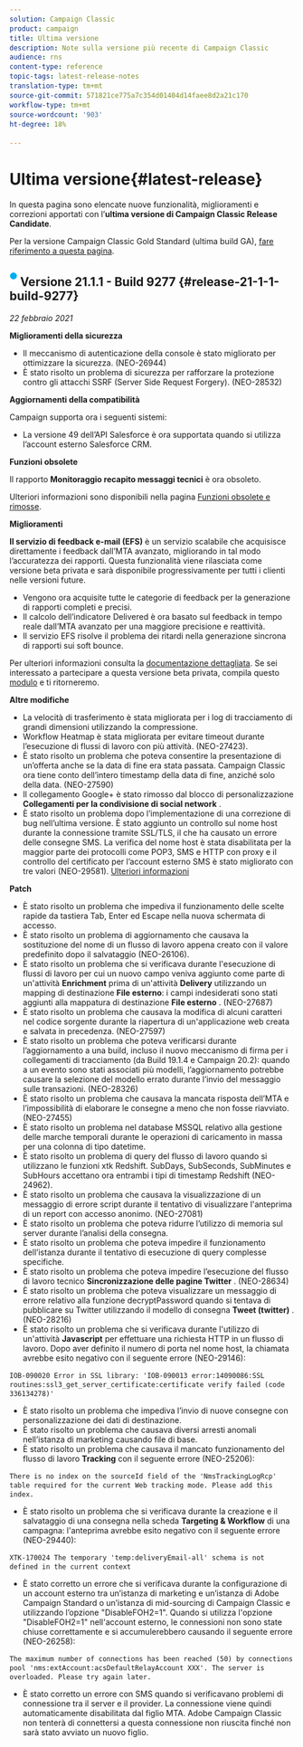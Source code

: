 ```yaml
---
solution: Campaign Classic
product: campaign
title: Ultima versione
description: Note sulla versione più recente di Campaign Classic
audience: rns
content-type: reference
topic-tags: latest-release-notes
translation-type: tm+mt
source-git-commit: 571821ce775a7c354d01404d14faee8d2a21c170
workflow-type: tm+mt
source-wordcount: '903'
ht-degree: 18%

---
```



# Ultima versione{#latest-release}

In questa pagina sono elencate nuove funzionalità, miglioramenti e correzioni apportati con l’**ultima versione di Campaign Classic Release Candidate**.

Per la versione Campaign Classic Gold Standard (ultima build GA), [fare riferimento a questa pagina](../../rn/using/gold-standard.md).

## ![](assets/do-not-localize/blue_2.png) Versione 21.1.1 - Build 9277 {#release-21-1-1-build-9277}

_22 febbraio 2021_

**Miglioramenti della sicurezza**

* Il meccanismo di autenticazione della console è stato migliorato per ottimizzare la sicurezza. (NEO-26944)
* È stato risolto un problema di sicurezza per rafforzare la protezione contro gli attacchi SSRF (Server Side Request Forgery). (NEO-28532)

**Aggiornamenti della compatibilità**

Campaign supporta ora i seguenti sistemi:

* La versione 49 dell’API Salesforce è ora supportata quando si utilizza l’account esterno Salesforce CRM.

**Funzioni obsolete**

Il rapporto **Monitoraggio recapito messaggi tecnici** è ora obsoleto.

Ulteriori informazioni sono disponibili nella pagina [Funzioni obsolete e rimosse](../../rn/using/deprecated-features.md).

**Miglioramenti**

**Il servizio di feedback e-mail (EFS)**  è un servizio scalabile che acquisisce direttamente i feedback dall’MTA avanzato, migliorando in tal modo l’accuratezza dei rapporti. Questa funzionalità viene rilasciata come versione beta privata e sarà disponibile progressivamente per tutti i clienti nelle versioni future.

* Vengono ora acquisite tutte le categorie di feedback per la generazione di rapporti completi e precisi.
* Il calcolo dell’indicatore Delivered è ora basato sul feedback in tempo reale dall’MTA avanzato per una maggiore precisione e reattività.
* Il servizio EFS risolve il problema dei ritardi nella generazione sincrona di rapporti sui soft bounce.

Per ulteriori informazioni consulta la [documentazione dettagliata](../../delivery/using/sending-with-enhanced-mta.md#efs).
Se sei interessato a partecipare a questa versione beta privata, compila questo [modulo](https://forms.office.com/Pages/ResponsePage.aspx?id=Wht7-jR7h0OUrtLBeN7O4Rol2vQGupxItW9_BerXV6VUQTJPN1Q5WUI4OFNTWkYzQjg3WllUSDAxWi4u) e ti ritorneremo.

**Altre modifiche**

* La velocità di trasferimento è stata migliorata per i log di tracciamento di grandi dimensioni utilizzando la compressione.
* Workflow Heatmap è stata migliorata per evitare timeout durante l’esecuzione di flussi di lavoro con più attività. (NEO-27423).
* È stato risolto un problema che poteva consentire la presentazione di un’offerta anche se la data di fine era stata passata. Campaign Classic ora tiene conto dell’intero timestamp della data di fine, anziché solo della data. (NEO-27590)
* Il collegamento Google+ è stato rimosso dal blocco di personalizzazione **Collegamenti per la condivisione di social network** .
* È stato risolto un problema dopo l’implementazione di una correzione di bug nell’ultima versione. È stato aggiunto un controllo sul nome host durante la connessione tramite SSL/TLS, il che ha causato un errore delle consegne SMS. La verifica del nome host è stata disabilitata per la maggior parte dei protocolli come POP3, SMS e HTTP con proxy e il controllo del certificato per l’account esterno SMS è stato migliorato con tre valori (NEO-29581). [Ulteriori informazioni](../../delivery/using/sms-protocol.md#skip-tls)

**Patch**

* È stato risolto un problema che impediva il funzionamento delle scelte rapide da tastiera Tab, Enter ed Escape nella nuova schermata di accesso.
* È stato risolto un problema di aggiornamento che causava la sostituzione del nome di un flusso di lavoro appena creato con il valore predefinito dopo il salvataggio (NEO-26106).
* È stato risolto un problema che si verificava durante l&#39;esecuzione di flussi di lavoro per cui un nuovo campo veniva aggiunto come parte di un&#39;attività **Enrichment** prima di un&#39;attività **Delivery** utilizzando un mapping di destinazione **File esterno**: i campi indesiderati sono stati aggiunti alla mappatura di destinazione **File esterno** . (NEO-27687)
* È stato risolto un problema che causava la modifica di alcuni caratteri nel codice sorgente durante la riapertura di un&#39;applicazione web creata e salvata in precedenza. (NEO-27597)
* È stato risolto un problema che poteva verificarsi durante l’aggiornamento a una build, incluso il nuovo meccanismo di firma per i collegamenti di tracciamento (da Build 19.1.4 e Campaign 20.2): quando a un evento sono stati associati più modelli, l’aggiornamento potrebbe causare la selezione del modello errato durante l’invio del messaggio sulle transazioni. (NEO-28326)
* È stato risolto un problema che causava la mancata risposta dell’MTA e l’impossibilità di elaborare le consegne a meno che non fosse riavviato. (NEO-27455)
* È stato risolto un problema nel database MSSQL relativo alla gestione delle marche temporali durante le operazioni di caricamento in massa per una colonna di tipo datetime.
* È stato risolto un problema di query del flusso di lavoro quando si utilizzano le funzioni xtk Redshift. SubDays, SubSeconds, SubMinutes e SubHours accettano ora entrambi i tipi di timestamp Redshift (NEO-24962).
* È stato risolto un problema che causava la visualizzazione di un messaggio di errore script durante il tentativo di visualizzare l&#39;anteprima di un report con accesso anonimo. (NEO-27081)
* È stato risolto un problema che poteva ridurre l’utilizzo di memoria sul server durante l’analisi della consegna.
* È stato risolto un problema che poteva impedire il funzionamento dell’istanza durante il tentativo di esecuzione di query complesse specifiche.
* È stato risolto un problema che poteva impedire l’esecuzione del flusso di lavoro tecnico **Sincronizzazione delle pagine Twitter** . (NEO-28634)
* È stato risolto un problema che poteva visualizzare un messaggio di errore relativo alla funzione decryptPassword quando si tentava di pubblicare su Twitter utilizzando il modello di consegna **Tweet (twitter)** . (NEO-28216)
* È stato risolto un problema che si verificava durante l&#39;utilizzo di un&#39;attività **Javascript** per effettuare una richiesta HTTP in un flusso di lavoro. Dopo aver definito il numero di porta nel nome host, la chiamata avrebbe esito negativo con il seguente errore (NEO-29146):

```
IOB-090020 Error in SSL library: 'IOB-090013 error:14090086:SSL routines:ssl3_get_server_certificate:certificate verify failed (code 336134278)'
```

* È stato risolto un problema che impediva l’invio di nuove consegne con personalizzazione dei dati di destinazione.
* È stato risolto un problema che causava diversi arresti anomali nell’istanza di marketing causando file di base.
* È stato risolto un problema che causava il mancato funzionamento del flusso di lavoro **Tracking** con il seguente errore (NEO-25206):

```
There is no index on the sourceId field of the 'NmsTrackingLogRcp' table required for the current Web tracking mode. Please add this index.
```

* È stato risolto un problema che si verificava durante la creazione e il salvataggio di una consegna nella scheda **Targeting &amp; Workflow** di una campagna: l&#39;anteprima avrebbe esito negativo con il seguente errore (NEO-29440):

```
XTK-170024 The temporary 'temp:deliveryEmail-all' schema is not defined in the current context
```

* È stato corretto un errore che si verificava durante la configurazione di un account esterno tra un’istanza di marketing e un’istanza di Adobe Campaign Standard o un’istanza di mid-sourcing di Campaign Classic e utilizzando l’opzione &quot;DisableFOH2=1&quot;. Quando si utilizza l&#39;opzione &quot;DisableFOH2=1&quot; nell&#39;account esterno, le connessioni non sono state chiuse correttamente e si accumulerebbero causando il seguente errore (NEO-26258):

```
The maximum number of connections has been reached (50) by connections pool 'nms:extAccount:acsDefaultRelayAccount XXX'. The server is overloaded. Please try again later.
```

* È stato corretto un errore con SMS quando si verificavano problemi di connessione tra il server e il provider. La connessione viene quindi automaticamente disabilitata dal figlio MTA. Adobe Campaign Classic non tenterà di connettersi a questa connessione non riuscita finché non sarà stato avviato un nuovo figlio.
